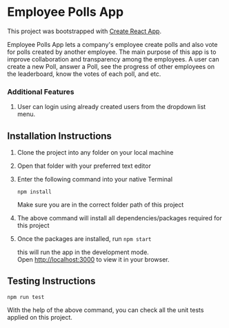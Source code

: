 # Employee Polls App

This project was bootstrapped with [Create React App](https://github.com/facebook/create-react-app).

Employee Polls App lets a company's employee create polls and also vote for polls created by another employee.
The main purpose of this app is to improve collaboration and transparency among the employees.
A user can create a new Poll, answer a Poll, see the progress of other employees on the leaderboard, know the votes of each poll, and etc.

### Additional Features

1. User can login using already created users from the dropdown list menu.

## Installation Instructions

1. Clone the project into any folder on your local machine

2. Open that folder with your preferred text editor

3. Enter the following command into your native Terminal

   `npm install`

   Make sure you are in the correct folder path of this project

4. The above command will install all dependencies/packages required for this project

5. Once the packages are installed, run `npm start`

   this will run the app in the development mode.\
   Open [http://localhost:3000](http://localhost:3000) to view it in your browser.

## Testing Instructions

`npm run test`

With the help of the above command, you can check all the unit tests applied on this project.
